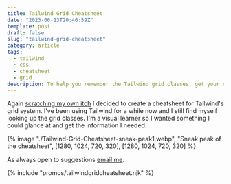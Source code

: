 ```yaml
---
title: Tailwind Grid Cheatsheet
date: "2023-06-13T20:46:59Z"
template: post
draft: false
slug: "tailwind-grid-cheatsheet"
category: article
tags:
  - tailwind
  - css
  - cheatsheet
  - grid
description: To help you remember the Tailwind grid classes, get your copy of my Tailwind Grid Cheatsheet.
---
```


Again [scratching my own itch](https://andrewford.co.nz/articles/tailwind-flexbox-cheatsheet/) I decided to create a cheatsheet for Tailwind's grid system. I've been using Tailwind for a while now and I still find myself looking up the grid classes. I'm a visual learner so I wanted something I could glance at and get the information I needed.

{% image "./Tailwind-Grid-Cheatsheet-sneak-peak1.webp", "Sneak peak of the cheatsheet", [1280, 1024, 720, 320], [1280, 1024, 720, 320] %}

As always open to suggestions [email me](mailto:me@andrewford.co.nz).

{% include "promos/tailwindgridcheatsheet.njk" %}
